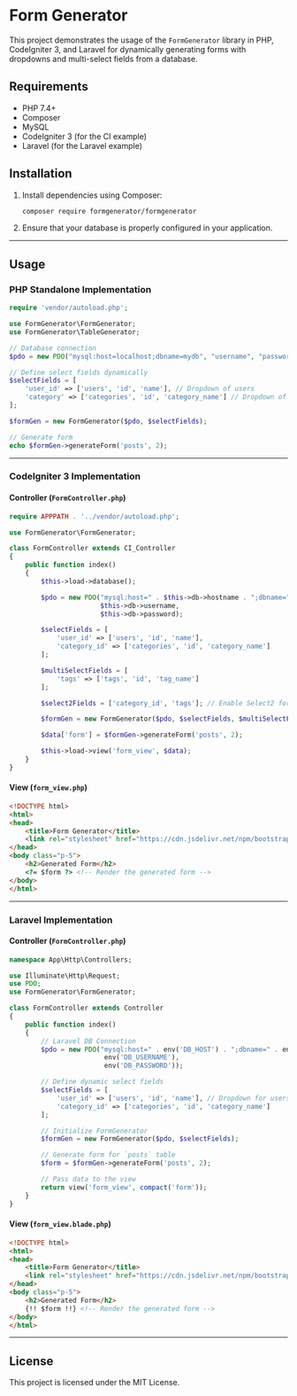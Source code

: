 # Form Generator

This project demonstrates the usage of the `FormGenerator` library in PHP, CodeIgniter 3, and Laravel for dynamically generating forms with dropdowns and multi-select fields from a database.

## Requirements

- PHP 7.4+
- Composer
- MySQL
- CodeIgniter 3 (for the CI example)
- Laravel (for the Laravel example)

## Installation

1. Install dependencies using Composer:

   ```sh
   composer require formgenerator/formgenerator
   ```

2. Ensure that your database is properly configured in your application.

---

## Usage

### PHP Standalone Implementation

```php
require 'vendor/autoload.php';

use FormGenerator\FormGenerator;
use FormGenerator\TableGenerator;

// Database connection
$pdo = new PDO("mysql:host=localhost;dbname=mydb", "username", "password");

// Define select fields dynamically
$selectFields = [
    'user_id' => ['users', 'id', 'name'], // Dropdown of users
    'category' => ['categories', 'id', 'category_name'] // Dropdown of categories
];

$formGen = new FormGenerator($pdo, $selectFields);

// Generate form
echo $formGen->generateForm('posts', 2);
```

---

### CodeIgniter 3 Implementation

#### Controller (`FormController.php`)

```php
require APPPATH . '../vendor/autoload.php';

use FormGenerator\FormGenerator;

class FormController extends CI_Controller
{
    public function index()
    {
        $this->load->database();

        $pdo = new PDO("mysql:host=" . $this->db->hostname . ";dbname=" . $this->db->database,
                       $this->db->username,
                       $this->db->password);

        $selectFields = [
            'user_id' => ['users', 'id', 'name'],
            'category_id' => ['categories', 'id', 'category_name']
        ];

        $multiSelectFields = [
            'tags' => ['tags', 'id', 'tag_name']
        ];

        $select2Fields = ['category_id', 'tags']; // Enable Select2 for these fields

        $formGen = new FormGenerator($pdo, $selectFields, $multiSelectFields, $select2Fields);

        $data['form'] = $formGen->generateForm('posts', 2);

        $this->load->view('form_view', $data);
    }
}
```

#### View (`form_view.php`)

```html
<!DOCTYPE html>
<html>
<head>
    <title>Form Generator</title>
    <link rel="stylesheet" href="https://cdn.jsdelivr.net/npm/bootstrap@5.3.0/dist/css/bootstrap.min.css">
</head>
<body class="p-5">
    <h2>Generated Form</h2>
    <?= $form ?> <!-- Render the generated form -->
</body>
</html>
```

---

### Laravel Implementation

#### Controller (`FormController.php`)

```php
namespace App\Http\Controllers;

use Illuminate\Http\Request;
use PDO;
use FormGenerator\FormGenerator;

class FormController extends Controller
{
    public function index()
    {
        // Laravel DB Connection
        $pdo = new PDO("mysql:host=" . env('DB_HOST') . ";dbname=" . env('DB_DATABASE'),
                        env('DB_USERNAME'),
                        env('DB_PASSWORD'));

        // Define dynamic select fields
        $selectFields = [
            'user_id' => ['users', 'id', 'name'], // Dropdown for users
            'category_id' => ['categories', 'id', 'category_name']
        ];

        // Initialize FormGenerator
        $formGen = new FormGenerator($pdo, $selectFields);

        // Generate form for `posts` table
        $form = $formGen->generateForm('posts', 2);

        // Pass data to the view
        return view('form_view', compact('form'));
    }
}
```

#### View (`form_view.blade.php`)

```html
<!DOCTYPE html>
<html>
<head>
    <title>Form Generator</title>
    <link rel="stylesheet" href="https://cdn.jsdelivr.net/npm/bootstrap@5.3.0/dist/css/bootstrap.min.css">
</head>
<body class="p-5">
    <h2>Generated Form</h2>
    {!! $form !!} <!-- Render the generated form -->
</body>
</html>
```

---

## License

This project is licensed under the MIT License.
